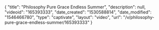 {
    "title": "Philosophy Pure Grace Endless Summer",
    "description": null,
    "videoid": "165393333",
    "date_created": "1530588814",
    "date_modified": "1546466780",
    "type": "captivate",
    "layout": "video",
    "url": "\/v\/philosophy-pure-grace-endless-summer\/165393333"
}